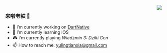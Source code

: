 <img align="right" src="https://github-readme-stats.vercel.app/api?username=yulingtianxia&show_icons=true&icon_color=CE1D2D&text_color=718096&bg_color=ffffff&hide_title=true" />

### 来啦老铁 👋

- 🔭 I’m currently working on [DartNative](https://github.com/dart-native)
- 🌱 I’m currently learning iOS
- 🎮 I'm currently playing *Wiedźmin 3: Dziki Gon*
- 📫 How to reach me: yulingtianxia@gmail.com
